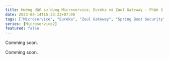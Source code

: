 ```yaml
---
title: Hướng dẫn sử dụng Microservice, Eureka và Zuul Gateway - Phần 3
date: 2023-08-14T15:33:23+07:00
tags: ["Microservice", "Eureka", "Zuul Gateway", "Spring Boot Security", "Spring Cloud Configuration", "Spring Cloud Netflix"]
series: [Microservice2]
featured: false
---
```

Comming soon.

<!--more-->

Comming soon.
